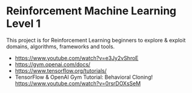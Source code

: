 # Reinforcement Machine Learning Level 1

This project is for Reinforcement Learning beginners to explore & exploit domains, algorithms, frameworks and tools.

* https://www.youtube.com/watch?v=e3Jy2vShroE
* https://gym.openai.com/docs/
* https://www.tensorflow.org/tutorials/
* TensorFlow & OpenAI Gym Tutorial: Behavioral Cloning! https://www.youtube.com/watch?v=0rsrDOXsSeM
